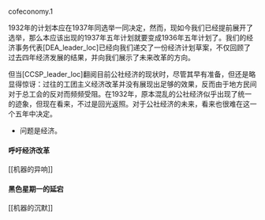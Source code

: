 cofeconomy.1

1932年的计划本应在1937年同选举一同决定，然而，现如今我们已经提前展开了选举，那么本应该出现的1937年五年计划就要变成1936年五年计划了。我们的经济事务代表[DEA_leader_loc]已经向我们递交了一份经济计划草案，不仅回顾了过去四年经济发展的结果，并向我们展示了未来改革的方向。

但当[CCSP_leader_loc]翻阅目前公社经济的现状时，尽管其早有准备，但还是略显得惊讶：过往的工团主义经济改革并没有展现出足够的效果，反而由于地方民间对于总工会的反对而频频受阻。在1932年，原本混乱的公社经济似乎出现了统一的迹象，但现在看来，不过是回光返照。对于公社经济的未来，看来也很难在这一个五年中决定。

* 问题是经济。

#### 呼吁经济改革
[[机器的异响]]

#### 黑色星期一的延宕
[[机器的沉默]]